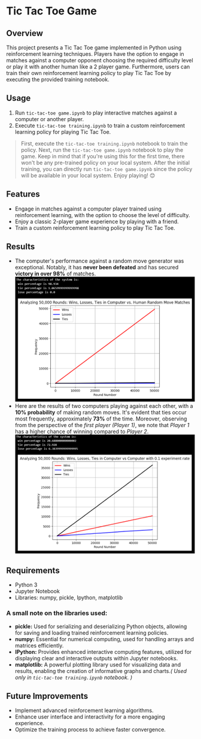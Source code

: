 # Tic Tac Toe Game

## Overview
This project presents a Tic Tac Toe game implemented in Python using reinforcement learning techniques. Players have the option to engage in matches against a computer opponent choosing the required difficulty level or play it with another human like a 2 player game. Furthermore, users can train their own reinforcement learning policy to play Tic Tac Toe by executing the provided training notebook.

## Usage
1. Run `tic-tac-toe game.ipynb` to play interactive matches against a computer or another player.
2. Execute `tic-tac-toe training.ipynb` to train a custom reinforcement learning policy for playing Tic Tac Toe. 
> First, execute the `tic-tac-toe training.ipynb` notebook to train the policy. Next, run the `tic-tac-toe game.ipynb` notebook to play the game. Keep in mind that if you're using this for the first time, there won't be any pre-trained policy on your local system. After the initial training, you can directly run `tic-tac-toe game.ipynb` since the policy will be available in your local system. Enjoy playing! 😊

## Features
- Engage in matches against a computer player trained using reinforcement learning, with the option to choose the level of difficulty.
- Enjoy a classic 2-player game experience by playing with a friend.
- Train a custom reinforcement learning policy to play Tic Tac Toe.

## Results
- The computer's performance against a random move generator was exceptional. Notably, it has **never been defeated** and has secured **victory in over 98%** of matches.  
![Result of computer vs random moves](images/Computer%20vs%20Random%20moves.png)
- Here are the results of two computers playing against each other, with a **10% probability** of making random moves. It's evident that ties occur most frequently, approximately **73%** of the time. Moreover, observing from the perspective of the *first player (Player 1)*, we note that *Player 1* has a higher chance of winning compared to *Player 2*.  
![Result of computer vs computer](images/Computer%20vs%20Computer.png)

## Requirements
- Python 3
- Jupyter Notebook
- Libraries: numpy, pickle, Ipython, matplotlib

### A small note on the libraries used:
- **pickle:** Used for serializing and deserializing Python objects, allowing for saving and loading trained reinforcement learning policies.
- **numpy:** Essential for numerical computing, used for handling arrays and matrices efficiently.
- **IPython:** Provides enhanced interactive computing features, utilized for displaying clear and interactive outputs within Jupyter notebooks.
- **matplotlib:** A powerful plotting library used for visualizing data and results, enabling the creation of informative graphs and charts.*( Used only in `tic-tac-toe training.ipynb` notebook. )*

## Future Improvements
- Implement advanced reinforcement learning algorithms.
- Enhance user interface and interactivity for a more engaging experience.
- Optimize the training process to achieve faster convergence.